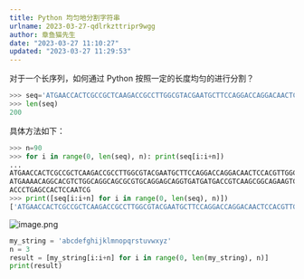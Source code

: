 ```yaml
---
title: Python 均匀地分割字符串
urlname: 2023-03-27-qdlrkzttripr9wgg
author: 章鱼猫先生
date: "2023-03-27 11:10:27"
updated: "2023-03-27 11:29:53"
---
```


对于一个长序列，如何通过 Python 按照一定的长度均匀的进行分割？

```python
>>> seq='ATGAACCACTCGCCGCTCAAGACCGCCTTGGCGTACGAATGCTTCCAGGACCAGGACAACTCCACGTTGGCTTTGCCGTCGGACCAAAAGATGAAAACAGGCACGTCTGGCAGGCAGCGCGTGCAGGAGCAGGTGATGATGACCGTCAAGCGGCAGAAGTCCAAGTCTTCCCAGTCGTCCACCCTGAGCCACTCCAATCG'
>>> len(seq)
200
```

具体方法如下：

```python
>>> n=90
>>> for i in range(0, len(seq), n): print(seq[i:i+n])
...
ATGAACCACTCGCCGCTCAAGACCGCCTTGGCGTACGAATGCTTCCAGGACCAGGACAACTCCACGTTGGCTTTGCCGTCGGACCAAAAG
ATGAAAACAGGCACGTCTGGCAGGCAGCGCGTGCAGGAGCAGGTGATGATGACCGTCAAGCGGCAGAAGTCCAAGTCTTCCCAGTCGTCC
ACCCTGAGCCACTCCAATCG
>>> print([seq[i:i+n] for i in range(0, len(seq), n)])
['ATGAACCACTCGCCGCTCAAGACCGCCTTGGCGTACGAATGCTTCCAGGACCAGGACAACTCCACGTTGGCTTTGCCGTCGGACCAAAAG', 'ATGAAAACAGGCACGTCTGGCAGGCAGCGCGTGCAGGAGCAGGTGATGATGACCGTCAAGCGGCAGAAGTCCAAGTCTTCCCAGTCGTCC', 'ACCCTGAGCCACTCCAATCG']
```

![image.png](https://shub-1251708715.cos.ap-guangzhou.myqcloud.com/elog-cookbook-img/Fly8Kei6b_-KOFSCu-hPTa6rZNhT.png)

```python
my_string = 'abcdefghijklmnopqrstuvwxyz'
n = 3
result = [my_string[i:i+n] for i in range(0, len(my_string), n)]
print(result)
```
